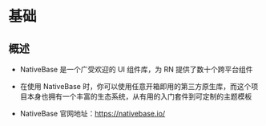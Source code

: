 # 基础

## 概述

+ NativeBase 是一个广受欢迎的 UI 组件库，为 RN 提供了数十个跨平台组件
+ 在使用 NativeBase 时，你可以使用任意开箱即用的第三方原生库，而这个项目本身也拥有一个丰富的生态系统，从有用的入门套件到可定制的主题模板

+ NativeBase 官网地址：https://nativebase.io/
